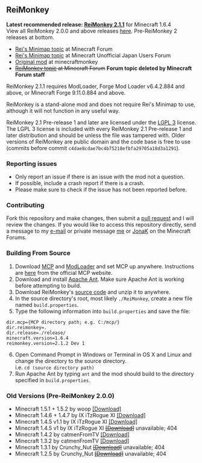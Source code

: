 ## ReiMonkey

**Latest recommended release: [ReiMonkey 2.1.1](https://github.com/TekkifyLife/ReiMonkey/releases/download/2.1.1rel/ReiMonkey.2.1.1.jar)** for Minecraft 1.6.4   
View all ReiMonkey 2.0.0 and above releases [here](https://github.com/TekkifyLife/ReiMonkey/releases/). Pre-ReiMonkey 2 releases at bottom.

* [Rei's Minimap topic](http://www.minecraftforum.net/topic/482147-/) at Minecraft Forum
* [Rei's Minimap topic](http://forum.minecraftuser.jp/viewtopic.php?f=13&t=153) at Minecraft Unofficial Japan Users Forum
* [Original mod](http://minecraftmonkey.wordpress.com/2012/04/24/reimonkey/) at minecraftmonkey
* ~~[ReiMonkey topic](http://www.minecraftforum.net/topic/1397908/) at Minecraft Forum~~ **Forum topic deleted by Minecraft Forum staff**

ReiMonkey 2.1.1 requires ModLoader, Forge Mod Loader v6.4.2.884 and above, or Minecraft Forge
9.11.0.884 and above.

ReiMonkey is a stand-alone mod and does not require Rei's Minimap to use, although it will not function in any useful 
way.

ReiMonkey 2.1 Pre-release 1 and later are licensed under the [LGPL 3](https://www.gnu.org/licenses/lgpl.html) license. 
The LGPL 3 license is included with every ReiMonkey 2.1 Pre-release 1 and later distribution and should be unless 
the file was tampered with. Older versions of ReiMonkey are public domain and the code base is free to use 
(commits before commit <code>c4dae8cdae7bc4b75218efbfa29705a18d3a1291</code>).

### Reporting issues

* Only report an issue if there is an issue with the mod not a question.
* If possible, include a crash report if there is a crash.
* Please make sure to check if the issue has not been reported before.


### Contributing
Fork this repository and make changes, then submit a [pull request](https://github.com/TekkifyLife/ReiMonkey/pulls) 
and I will review the changes. If you would like to access this repository directly, send a message to 
my [e-mail](mailto:tekkifylife@outlook.com) or private message [me](http://www.minecraftforum.net/user/2156440-tekkifylife/) 
or [JonaK](http://www.minecraftforum.net/user/1512157-jonak/) on the Minecraft Forums.

### Building From Source
1. Download [MCP](http://t.co/DxS376GIte) and [ModLoader](http://www.minecraftforum.net/topic/75440-v162-risugamis-mods-updated/)
and set MCP up anywhere. Instructions are [here](http://mcp.ocean-labs.de/index.php/Making_ModLoader_mods_with_MCP#Setting_up_MCP)
from the official MCP website.
2. Download and install [Apache Ant](http://ant.apache.org/). Make sure Apache Ant is working before attempting to build.
3. Download ReiMonkey's [source code](https://github.com/TekkifyLife/ReiMonkey/archive/master.zip) and unzip it to anywhere.
4. In the source directory's root, most likely `./ReiMonkey`, create a new file named `build.properties`.
5. Type the following information into `build.properties` and save the file:  
<pre><code>dir.mcp={MCP directory path; e.g. C:/mcp/}
dir.reimonkey=.
dir.release=./release/
minecraft.version=1.6.4
reimonkey.version=2.1.2 Dev 1</code></pre>
6. Open Command Prompt in Windows or Terminal in OS X and Linux and change the directory to the source directory.  
i.e. `cd (source directory path)`
7. Run Apache Ant by typing `ant` and the mod should build to the directory specified in `build.properties`.

### Old Versions (Pre-ReiMonkey 2.0.0)

* Minecraft 1.5.1 + 1.5.2 by woop [[Download]](http://www.mediafire.com/?m3j6g2vmvts7518)
* Minecraft 1.4.6 + 1.4.7 by IX iTzRogue XI [[Download]](https://dl.dropbox.com/u/23755556/ReiMonkey/Downloads/1.4.6/ReiMonkey%20v1.1.zip) 
* Minecraft 1.4.5 v1.1 by IX iTzRogue XI [[Download]](http://goo.gl/I1YHg)
* Minecraft 1.4.5 v1 by IX iTzRogue XI ~~[[Download]](https://dl.dropbox.com/u/23755556/ReiMonkey/mod_ReiMonkey.class)~~ unavailable; 404
* Minecraft 1.4.2 by catmenFromTV [[Download]](https://dl.dropbox.com/u/36690916/ReiMonkey%5B1.4.2%5D.zip)
* Minecraft 1.3.2 by catmenFromTV [[Download]](https://dl.dropbox.com/u/36690916/mod_ReiMonkey%5B1.3.2%5D.zip)
* Minecraft 1.3.1 by Crunchy_Nut ~~[[Download]](https://dl.dropbox.com/u/44164076/MinecraftMods/mod_ReiMonkey.zip)~~ unavailable; 404
* Minecraft 1.2.5 by Crunchy_Nut ~~[[Download]](https://dl.dropbox.com/u/44164076/MinecraftMods/mod_ReiMonkey.zip)~~ unavailable; 404
